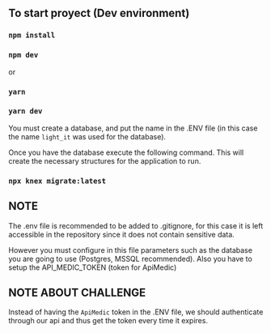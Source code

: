 ## To start proyect (Dev environment)

### `npm install` 
### `npm dev` 

or

### `yarn` 
### `yarn dev` 

You must create a database, and put the name in the .ENV file (in this case the name `light_it` was used for the database).

Once you have the database execute the following command. This will create the necessary structures for the application to run.

### `npx knex migrate:latest`


## NOTE

The .env file is recommended to be added to .gitignore, for this case it is left accessible in the repository since it does not contain sensitive data.

However you must configure in this file parameters such as the database you are going to use (Postgres, MSSQL recommended). Also you have to setup the API_MEDIC_TOKEN (token for ApiMedic)

## NOTE ABOUT CHALLENGE 

Instead of having the `ApiMedic` token in the .ENV file, we should authenticate through our api and thus get the token every time it expires.
